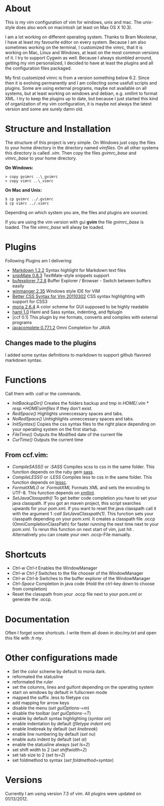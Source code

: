# About

This is my vim configuration of vim for windows, unix and mac. The unix-style does also work on macintosh (at least on Max OS X 10.3).

I am a lot working on different operating system. Thanks to Bram Moolenar, I have at least my favourite editor on every system. Because I am also sometimes working on the terminal, I customized the vimrc, that it is working on Mac, Linux and Windows, at least on the most common versions of it. I try to support Cygwin as well. Because I always stumbled arround, getting my vim personalized, I decided to have at least the plugins and all the configuration files packaged.

My first customized vimrc is from a version something below 6.2. Since then it is evolving permanently and I am collecting some usefull scripts and plugins. Some are using external programs, maybe not available on all systems, but at least working on windows and debian, e.g. xmllint to format XML. I try to keep the plugins up to date, but because I just started this kind of organization of my vim configuration, it is maybe not always the latest version and some are surely damn old.

# Structure and Installation

The structure of this project is very simple. On Windows just copy the files to your home directory in the directory named *vimfiles*. On all other systems this directory is called *.vim*. Then copy the files *gvimrc_base* and *vimrc_base* to your home directory.

**On Windows:**

    > copy gvimrc ..\_gvimrc
    > copy vimrc ..\_vimrc

**On Mac and Unix:**

    $ cp gvimrc ../.gvimrc
    $ cp vimrc ../.vimrc

Depending on which system you are, the files and plugins are sourced.

If you are using the vim version with gui **gvim** the file *gvimrc_base* is loaded. The file *vimrc_base* will alway be loaded.

# Plugins

Following Plugins am I delivering:

- [Markdown 1.2.2](http://www.vim.org/scripts/script.php?script_id=2882)
  Syntax highlight for Markdown text files
- [snipMate 0.8.3](http://www.vim.org/scripts/script.php?script_id=2540)
  TextMate-style snippets support
- [bufexplorer 7.2.8](http://www.vim.org/scripts/script.php?script_id=42)
  Buffer Explorer / Browser - Switch between buffers easily
- [winmanger 2.35](http://www.vim.org/scripts/script.php?script_id=1440)
  Windows style IDE for VIM
- [Better CSS Syntax for Vim 20110302](http://www.vim.org/scripts/script.php?script_id=3220)
  CSS syntax highlighting with support for CSS3
- [moria 2.6.4](http://www.vim.org/scripts/script.php?script_id=1464)
  A color scheme for GUI supposed to be highly readable
- [haml 1.0](http://www.vim.org/scripts/script.php?script_id=1433)
  Haml and Sass syntax, indenting, and ftplugin
- [ccf 0.1]
  This plugin by me formats, converts and compiles with external programs
- [javacomplete 0.77.1.2](http://www.vim.org/scripts/script.php?script_id=1785)
  Omni Completion for JAVA 

## Changes made to the plugins

I added some syntax definitions to markdown to support github flavored markdown syntax.

# Functions

Call them with *:call <functionname>* or the commands.

- *InitBackupDir()*
Creates the folders backup and tmp in *$HOME/.vim* resp. *$HOME\vimfiles* if they don't exist.
- *RedSpace()*
Highlights unneccessary spaces and tabs.
- *NoRedSpace()*
Unhighlights unneccessary spaces and tabs.
- *InitSyntax()*
Copies the css syntax files to the right place depending on your operating system on the first startup.
- *FileTime()*
Outputs the Modified date of the current file
- *CurTime()*
Outputs the current time

## From ccf.vim:

- *CompileSASS()* or *:SASS*
Compiles scss to css in the same folder. This function depends on the ruby gem [sass](http://sass-lang.com/).
- *CompileLESS()* or *:LESS*
Compiles less to css in the same folder. This function depends on  [lessc](https://github.com/duncansmart/less.js-windows).
- *FormatXML()* or *:FormatXML*
Formats XML and sets the encoding to UTF-8. This function depends on [xmllint](http://xmlsoft.org/xmllint.html).
- *SetJavaClasspath()*
To get better code completion you have to set your java classpath. If you got an maven project, this script searches upwards for your pom.xml.
If you want to reset the java classpath call it with the argument 1 *:call SetJavaClasspath(1)*. This function sets your classpath
depending on your pom.xml. It creates a classpath file .occp (OmniCompletionClassPath) for faster running the next time next to your pom.xml.
To rerun this function on next start of vim, just hit <F8>. Alternatively you can create your own .occp-File manually.

# Shortcuts
	
- *Ctrl-w Ctrl-t*
Enables the WindowManager
- *Ctrl-w Ctrl-f*
Switches to the file chooser of the WindowManager
- *Ctrl-w Ctrl-b*
Switches to the buffer explorer of the WindowManager
- *Ctrl-Space*
Completion in java code (Hold the ctrl-key down to choose from completion)
- *<F8>*
Reset the classpath from your .occp file next to your pom.xml or generate the .occp.

# Documentation

Often I forget some shortcuts. I write them all down in *doc/my.txt* and open this file with *:h my*.

# Other configurations made

- Set the color scheme by default to moria dark.
- reformated the statusline
- reformated the ruler
- set the columns, lines and guifont depending on the operating system
- start on windows by default in fullscreen mode
- mapped the suffix .less to filetype css 
- add mapping for arrow keys
- disable the menu (*set guiOptions-=m*)
- disable the toolbar (*set guiOptions-=T*)
- enable by default syntax highlighting (*syntax on*)
- enable indentation by default (*filetype indent on*)
- enable linebreak by default (*set linebreak*)
- enable line numbering by default (*set nu*)
- enable auto indent by default (*set ai*)
- enable the statusline always (*set ls=2*)
- set shift width to 2 (*set shiftwidth=2*)
- set tab size to 2 (*set ts=2*)
- set foldmethod to syntax (*set foldmethod=syntax*)

# Versions

Currently I am using version 7.3 of vim.
All plugins were updated on 01/13/2012.
